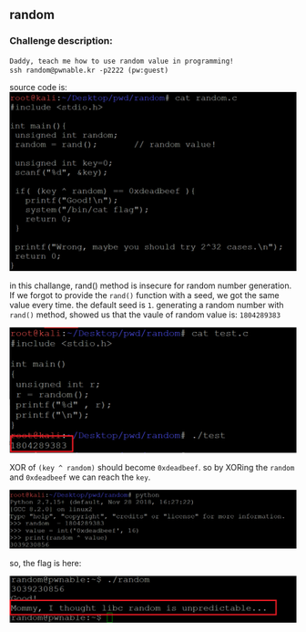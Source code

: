 ## random

### Challenge description:

    Daddy, teach me how to use random value in programming!
    ssh random@pwnable.kr -p2222 (pw:guest)

source code is:
![alt text](https://github.com/majidgourkani/PWN-writeups/blob/main/images/random-1.png)

in this challange, rand() method is insecure for random number generation.
If we forgot to provide the `rand()` function with a seed, we got the same value every time. the default seed is `1`.
generating a random number with `rand()` method, showed us that the vaule of random value is: `1804289383`

![alt text](https://github.com/majidgourkani/PWN-writeups/blob/main/images/random-2.png)

XOR of `(key ^ random)` should become `0xdeadbeef`. so by XORing the `random` and `0xdeadbeef` we can reach the `key`.

![alt text](https://github.com/majidgourkani/PWN-writeups/blob/main/images/random-3.png)

so, the flag is here:

![alt text](https://github.com/majidgourkani/PWN-writeups/blob/main/images/random-4.png)
